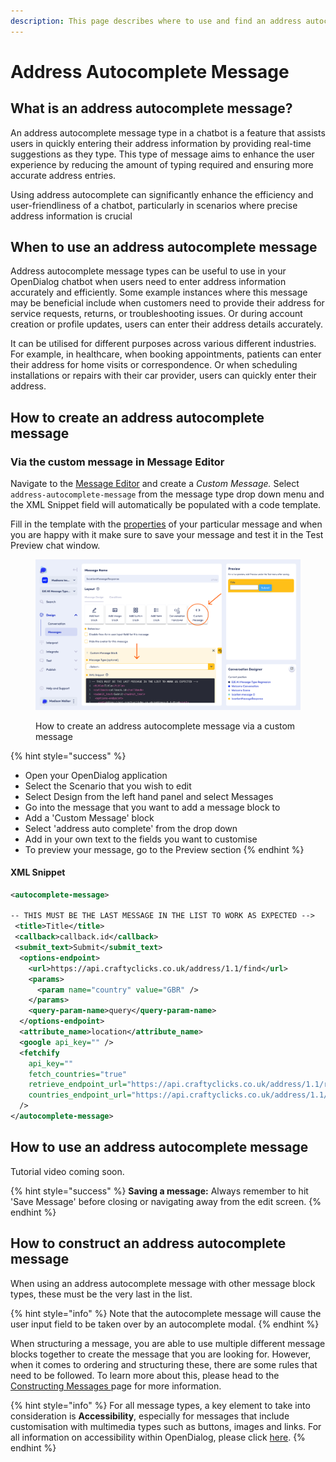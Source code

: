 ```yaml
---
description: This page describes where to use and find an address autocomplete message type
---
```


# Address Autocomplete Message

## What is an address autocomplete message?

An address autocomplete message type in a chatbot is a feature that assists users in quickly entering their address information by providing real-time suggestions as they type. This type of message aims to enhance the user experience by reducing the amount of typing required and ensuring more accurate address entries.

Using address autocomplete can significantly enhance the efficiency and user-friendliness of a chatbot, particularly in scenarios where precise address information is crucial

## When to use an address autocomplete message

Address autocomplete message types can be useful to use in your OpenDialog chatbot when users need to enter address information accurately and efficiently. Some example instances where this message may be beneficial include when customers need to provide their address for service requests, returns, or troubleshooting issues. Or during account creation or profile updates, users can enter their address details accurately.

It can be utilised for different purposes across various different industries. For example, in healthcare, when booking appointments, patients can enter their address for home visits or correspondence. Or when scheduling installations or repairs with their car provider, users can quickly enter their address.

## How to create an address autocomplete message

### Via the custom message in Message Editor

Navigate to the [Message Editor](../message-editor.md) and create a _Custom Message._ Select `address-autocomplete-message` from the message type drop down menu and the XML Snippet field will automatically be populated with a code template.

Fill in the template with the [properties](address-autocomplete-message.md#properties) of your particular message and when you are happy with it make sure to save your message and test it in the Test Preview chat window.&#x20;

<figure><img src="../../../../.gitbook/assets/Group 30.png" alt=""><figcaption><p>How to create an address autocomplete message via a custom message</p></figcaption></figure>

{% hint style="success" %}
* Open your OpenDialog application
* Select the Scenario that you wish to edit
* Select Design from the left hand panel and select Messages
* Go into the message that you want to add a message block to
* Add a 'Custom Message' block
* Select 'address auto complete' from the drop down
* Add in your own text to the fields you want to customise
* To preview your message, go to the Preview section
{% endhint %}

#### XML Snippet

```xml
<autocomplete-message>

-- THIS MUST BE THE LAST MESSAGE IN THE LIST TO WORK AS EXPECTED -->
 <title>Title</title>
 <callback>callback.id</callback>
 <submit_text>Submit</submit_text>
  <options-endpoint>
    <url>https://api.craftyclicks.co.uk/address/1.1/find</url>
    <params>
      <param name="country" value="GBR" />
    </params>
    <query-param-name>query</query-param-name>
  </options-endpoint>
  <attribute_name>location</attribute_name>
  <google api_key="" />
  <fetchify
    api_key=""
    fetch_countries="true"
    retrieve_endpoint_url="https://api.craftyclicks.co.uk/address/1.1/retrieve"
    countries_endpoint_url="https://api.craftyclicks.co.uk/address/1.1/countries"
  />
</autocomplete-message>
```

## How to use an address autocomplete message

Tutorial video coming soon.

{% hint style="success" %}
**Saving a message:** Always remember to hit 'Save Message' before closing or navigating away from the edit screen.
{% endhint %}

## How to construct an address autocomplete message

When using an address autocomplete message with other message block types, these must be the very last in the list. &#x20;

{% hint style="info" %}
Note that the autocomplete message will cause the user input field to be taken over by an autocomplete modal.
{% endhint %}

When structuring a message, you are able to use multiple different message blocks together to create the message that you are looking for. However, when it comes to ordering and structuring these, there are some rules that need to be followed. To learn more about this, please head to the [Constructing Messages ](../constructing-messages.md)page for more information.

{% hint style="info" %}
For all message types, a key element to take into consideration is **Accessibility**, especially for messages that include customisation with multimedia types such as buttons, images and links. For all information on accessibility within OpenDialog, please click [here](../../designing-accessible-chatbots.md).
{% endhint %}
